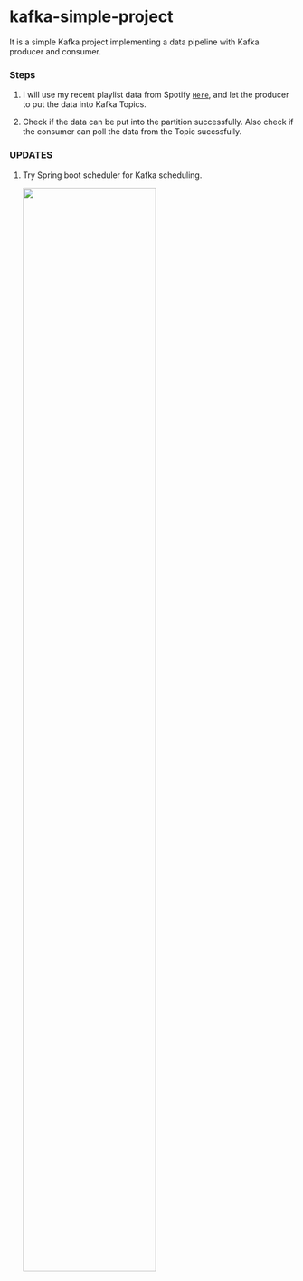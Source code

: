 # kafka-simple-project
It is a simple Kafka project implementing a data pipeline with Kafka producer and consumer.

### Steps
1. I will use my recent playlist data from Spotify [`Here`](https://github.com/davidy87/ETL-spotify-data.git), and let the producer to put the data into Kafka Topics.

2. Check if the data can be put into the partition successfully. Also check if the consumer can poll the data from the Topic succssfully.



### UPDATES
1. Try Spring boot scheduler for Kafka scheduling.

    <img src="https://img1.daumcdn.net/thumb/R1280x0/?scode=mtistory2&fname=https%3A%2F%2Ft1.daumcdn.net%2Fcfile%2Ftistory%2F9922C6425BE181B61B" width=70%, height=70%>